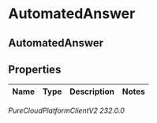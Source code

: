 # AutomatedAnswer

## AutomatedAnswer

## Properties

|Name | Type | Description | Notes|
|------------ | ------------- | ------------- | -------------|



_PureCloudPlatformClientV2 232.0.0_
